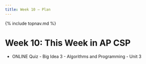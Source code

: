 ```yaml
---
title: Week 10 — Plan
---
```

{% include topnav.md %}

# Week 10: This Week in AP CSP
- ONLINE Quiz - Big Idea 3 - Algorithms and Programming - Unit 3



